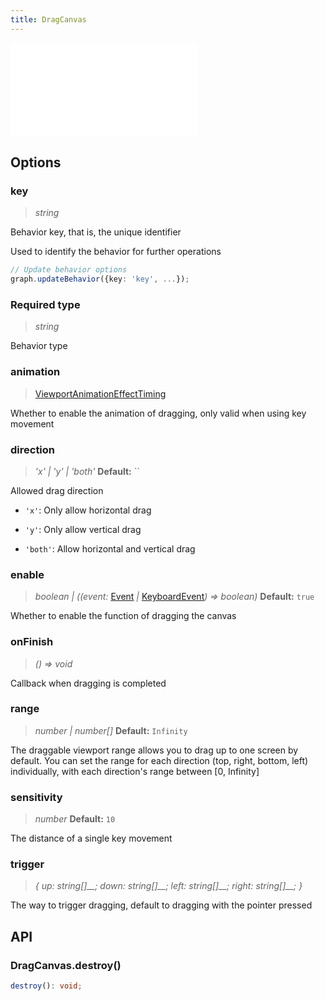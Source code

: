```yaml
---
title: DragCanvas
---
```


<embed src="@/common/api/behaviors/drag-canvas.md"></embed>

## Options

### key

> _string_

Behavior key, that is, the unique identifier

Used to identify the behavior for further operations

```typescript
// Update behavior options
graph.updateBehavior({key: 'key', ...});
```

### <Badge type="success">Required</Badge> type

> _string_

Behavior type

### animation

> [ViewportAnimationEffectTiming](/api/graph/option#viewportanimationeffecttiming)

Whether to enable the animation of dragging, only valid when using key movement

### direction

> _'x' \| 'y' \| 'both'_ **Default:** ``

Allowed drag direction

- `'x'`: Only allow horizontal drag

- `'y'`: Only allow vertical drag

- `'both'`: Allow horizontal and vertical drag

### enable

> _boolean \| ((event:_ [Event](/manual/graph-api/event#事件对象属性) _\|_ [KeyboardEvent](https://developer.mozilla.org/en-US/docs/Web/API/KeyboardEvent)_) => boolean)_ **Default:** `true`

Whether to enable the function of dragging the canvas

### onFinish

> _() => void_

Callback when dragging is completed

### range

> _number \| number[]_ **Default:** `Infinity`

The draggable viewport range allows you to drag up to one screen by default. You can set the range for each direction (top, right, bottom, left) individually, with each direction's range between [0, Infinity]

### sensitivity

> _number_ **Default:** `10`

The distance of a single key movement

### trigger

> _{ up:_ _string[]\_\_; down:_ _string[]\_\_; left:_ _string[]\_\_; right:_ _string[]\_\_; }_

The way to trigger dragging, default to dragging with the pointer pressed

## API

### DragCanvas.destroy()

```typescript
destroy(): void;
```
